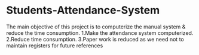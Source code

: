 # Students-Attendance-System
The main objective of this project is to computerize the manual system &amp; reduce the time consumption. 1.Make the attendance system computerized. 2.Reduce time consumption. 3.Paper work is reduced as we need not to maintain registers for future references
